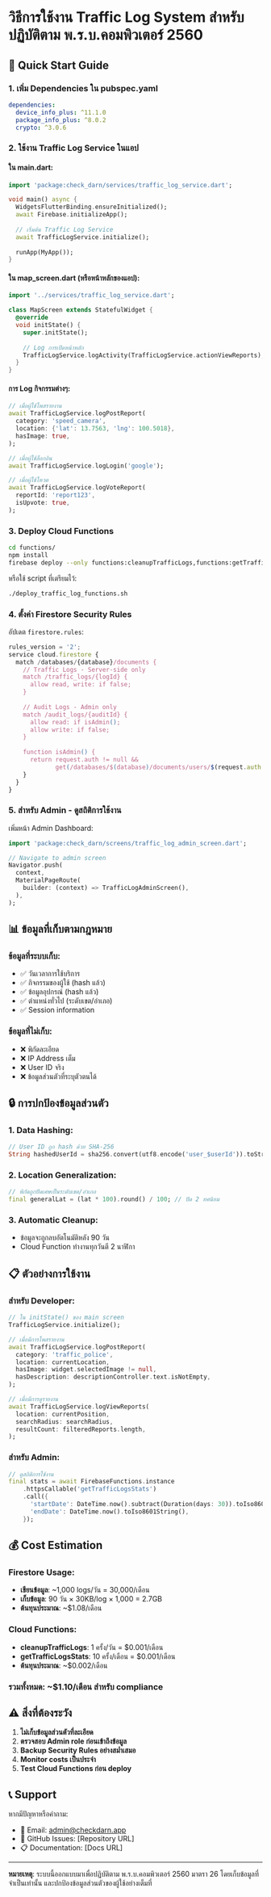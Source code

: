 # วิธีการใช้งาน Traffic Log System สำหรับปฏิบัติตาม พ.ร.บ.คอมพิวเตอร์ 2560

## 🎯 Quick Start Guide

### 1. เพิ่ม Dependencies ใน pubspec.yaml
```yaml
dependencies:
  device_info_plus: ^11.1.0
  package_info_plus: ^8.0.2
  crypto: ^3.0.6
```

### 2. ใช้งาน Traffic Log Service ในแอป

#### ใน main.dart:
```dart
import 'package:check_darn/services/traffic_log_service.dart';

void main() async {
  WidgetsFlutterBinding.ensureInitialized();
  await Firebase.initializeApp();
  
  // เริ่มต้น Traffic Log Service
  await TrafficLogService.initialize();
  
  runApp(MyApp());
}
```

#### ใน map_screen.dart (หรือหน้าหลักของแอป):
```dart
import '../services/traffic_log_service.dart';

class MapScreen extends StatefulWidget {
  @override
  void initState() {
    super.initState();
    
    // Log การเปิดหน้าหลัก
    TrafficLogService.logActivity(TrafficLogService.actionViewReports);
  }
}
```

#### การ Log กิจกรรมต่างๆ:
```dart
// เมื่อผู้ใช้โพสรายงาน
await TrafficLogService.logPostReport(
  category: 'speed_camera',
  location: {'lat': 13.7563, 'lng': 100.5018},
  hasImage: true,
);

// เมื่อผู้ใช้ล็อกอิน
await TrafficLogService.logLogin('google');

// เมื่อผู้ใช้โหวต
await TrafficLogService.logVoteReport(
  reportId: 'report123',
  isUpvote: true,
);
```

### 3. Deploy Cloud Functions

```bash
cd functions/
npm install
firebase deploy --only functions:cleanupTrafficLogs,functions:getTrafficLogsStats,functions:exportTrafficLogs
```

หรือใช้ script ที่เตรียมไว้:
```bash
./deploy_traffic_log_functions.sh
```

### 4. ตั้งค่า Firestore Security Rules

อัปเดต `firestore.rules`:
```javascript
rules_version = '2';
service cloud.firestore {
  match /databases/{database}/documents {
    // Traffic Logs - Server-side only
    match /traffic_logs/{logId} {
      allow read, write: if false;
    }
    
    // Audit Logs - Admin only
    match /audit_logs/{auditId} {
      allow read: if isAdmin();
      allow write: if false;
    }
    
    function isAdmin() {
      return request.auth != null &&
             get(/databases/$(database)/documents/users/$(request.auth.uid)).data.role == 'admin';
    }
  }
}
```

### 5. สำหรับ Admin - ดูสถิติการใช้งาน

เพิ่มหน้า Admin Dashboard:
```dart
import 'package:check_darn/screens/traffic_log_admin_screen.dart';

// Navigate to admin screen
Navigator.push(
  context,
  MaterialPageRoute(
    builder: (context) => TrafficLogAdminScreen(),
  ),
);
```

## 📊 ข้อมูลที่เก็บตามกฎหมาย

### ข้อมูลที่ระบบเก็บ:
- ✅ วันเวลาการใช้บริการ
- ✅ กิจกรรมของผู้ใช้ (hash แล้ว)
- ✅ ข้อมูลอุปกรณ์ (hash แล้ว)
- ✅ ตำแหน่งทั่วไป (ระดับเขต/อำเภอ)
- ✅ Session information

### ข้อมูลที่ไม่เก็บ:
- ❌ พิกัดละเอียด
- ❌ IP Address เต็ม
- ❌ User ID จริง
- ❌ ข้อมูลส่วนตัวที่ระบุตัวตนได้

## 🔒 การปกป้องข้อมูลส่วนตัว

### 1. Data Hashing:
```dart
// User ID ถูก hash ด้วย SHA-256
String hashedUserId = sha256.convert(utf8.encode('user_$userId')).toString();
```

### 2. Location Generalization:
```dart
// พิกัดถูกปัดเศษเป็นระดับเขต/อำเภอ
final generalLat = (lat * 100).round() / 100; // ปัด 2 ทศนิยม
```

### 3. Automatic Cleanup:
- ข้อมูลจะถูกลบอัตโนมัติหลัง 90 วัน
- Cloud Function ทำงานทุกวันตี 2 นาฬิกา

## 📋 ตัวอย่างการใช้งาน

### สำหรับ Developer:
```dart
// ใน initState() ของ main screen
TrafficLogService.initialize();

// เมื่อมีการโพสรายงาน
await TrafficLogService.logPostReport(
  category: 'traffic_police',
  location: currentLocation,
  hasImage: widget.selectedImage != null,
  hasDescription: descriptionController.text.isNotEmpty,
);

// เมื่อมีการดูรายงาน
await TrafficLogService.logViewReports(
  location: currentPosition,
  searchRadius: searchRadius,
  resultCount: filteredReports.length,
);
```

### สำหรับ Admin:
```dart
// ดูสถิติการใช้งาน
final stats = await FirebaseFunctions.instance
    .httpsCallable('getTrafficLogsStats')
    .call({
      'startDate': DateTime.now().subtract(Duration(days: 30)).toIso8601String(),
      'endDate': DateTime.now().toIso8601String(),
    });
```

## 💰 Cost Estimation

### Firestore Usage:
- **เขียนข้อมูล**: ~1,000 logs/วัน = 30,000/เดือน
- **เก็บข้อมูล**: 90 วัน × 30KB/log × 1,000 = 2.7GB
- **ต้นทุนประมาณ**: ~$1.08/เดือน

### Cloud Functions:
- **cleanupTrafficLogs**: 1 ครั้ง/วัน = $0.001/เดือน
- **getTrafficLogsStats**: 10 ครั้ง/เดือน = $0.001/เดือน
- **ต้นทุนประมาณ**: ~$0.002/เดือน

### รวมทั้งหมด: ~$1.10/เดือน สำหรับ compliance

## ⚠️ สิ่งที่ต้องระวัง

1. **ไม่เก็บข้อมูลส่วนตัวที่ละเอียด**
2. **ตรวจสอบ Admin role ก่อนเข้าถึงข้อมูล**
3. **Backup Security Rules อย่างสม่ำเสมอ**
4. **Monitor costs เป็นประจำ**
5. **Test Cloud Functions ก่อน deploy**

## 📞 Support

หากมีปัญหาหรือคำถาม:
- 📧 Email: admin@checkdarn.app
- 📱 GitHub Issues: [Repository URL]
- 📋 Documentation: [Docs URL]

---

**หมายเหตุ**: ระบบนี้ออกแบบมาเพื่อปฏิบัติตาม พ.ร.บ.คอมพิวเตอร์ 2560 มาตรา 26 โดยเก็บข้อมูลที่จำเป็นเท่านั้น และปกป้องข้อมูลส่วนตัวของผู้ใช้อย่างเต็มที่
